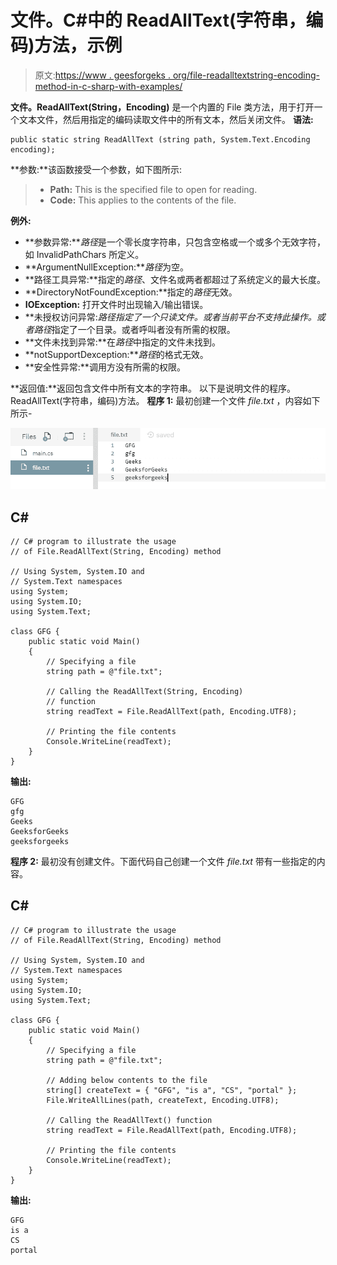 # 文件。C#中的 ReadAllText(字符串，编码)方法，示例

> 原文:[https://www . geesforgeks . org/file-readalltextstring-encoding-method-in-c-sharp-with-examples/](https://www.geeksforgeeks.org/file-readalltextstring-encoding-method-in-c-sharp-with-examples/)

**文件。ReadAllText(String，Encoding)** 是一个内置的 File 类方法，用于打开一个文本文件，然后用指定的编码读取文件中的所有文本，然后关闭文件。
**语法:**

```
public static string ReadAllText (string path, System.Text.Encoding encoding);
```

**参数:**该函数接受一个参数，如下图所示:

> *   **Path:** This is the specified file to open for reading.
> *   **Code:** This applies to the contents of the file.

**例外:**

*   **参数异常:***路径*是一个零长度字符串，只包含空格或一个或多个无效字符，如 InvalidPathChars 所定义。
*   **ArgumentNullException:***路径*为空。
*   **路径工具异常:**指定的*路径*、文件名或两者都超过了系统定义的最大长度。
*   **DirectoryNotFoundException:**指定的*路径*无效。
*   **IOException:** 打开文件时出现输入/输出错误。
*   **未授权访问异常:***路径*指定了一个只读文件。或者当前平台不支持此操作。或者*路径*指定了一个目录。或者呼叫者没有所需的权限。
*   **文件未找到异常:**在*路径*中指定的文件未找到。
*   **notSupportDexception:***路径*的格式无效。
*   **安全性异常:**调用方没有所需的权限。

**返回值:**返回包含文件中所有文本的字符串。
以下是说明文件的程序。ReadAllText(字符串，编码)方法。
**程序 1:** 最初创建一个文件 *file.txt* ，内容如下所示-

![file.txt](img/0c0cc86bade8523d22345553100d911b.png)

## C#

```
// C# program to illustrate the usage
// of File.ReadAllText(String, Encoding) method

// Using System, System.IO and
// System.Text namespaces
using System;
using System.IO;
using System.Text;

class GFG {
    public static void Main()
    {
        // Specifying a file
        string path = @"file.txt";

        // Calling the ReadAllText(String, Encoding)
        // function
        string readText = File.ReadAllText(path, Encoding.UTF8);

        // Printing the file contents
        Console.WriteLine(readText);
    }
}
```

**输出:**

```
GFG
gfg
Geeks
GeeksforGeeks
geeksforgeeks
```

**程序 2:** 最初没有创建文件。下面代码自己创建一个文件 *file.txt* 带有一些指定的内容。

## C#

```
// C# program to illustrate the usage
// of File.ReadAllText(String, Encoding) method

// Using System, System.IO and
// System.Text namespaces
using System;
using System.IO;
using System.Text;

class GFG {
    public static void Main()
    {
        // Specifying a file
        string path = @"file.txt";

        // Adding below contents to the file
        string[] createText = { "GFG", "is a", "CS", "portal" };
        File.WriteAllLines(path, createText, Encoding.UTF8);

        // Calling the ReadAllText() function
        string readText = File.ReadAllText(path, Encoding.UTF8);

        // Printing the file contents
        Console.WriteLine(readText);
    }
}
```

**输出:**

```
GFG
is a
CS
portal
```